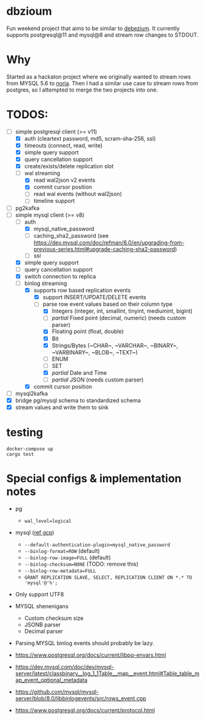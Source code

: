 # dbzioum

Fun weekend project that aims to be similar to [debezium](https://debezium.io/). It currently supports postgresql@11 and mysql@8 and stream row changes to STDOUT.

# Why

Started as a hackaton project where we originally wanted to stream rows from MYSQL 5.6 to [noria](https://github.com/mit-pdos/noria). Then I had a similar use case to stream rows from postgres, so I attempted to merge the two projects into one.

# TODOS:

- [ ] simple postgresql client (>= v11)
  - [x] auth (cleartext password, md5, scram-sha-256, ssl)
  - [x] timeouts (connect, read, write)
  - [x] simple query support
  - [x] query cancellation support
  - [x] create/exists/delete replication slot
  - [ ] wal streaming
    - [x] read wal2json v2 events
    - [x] commit cursor position
    - [ ] read wal events (without wal2json)
    - [ ] timeline support
- [ ] pg2kafka
- [ ] simple mysql client (>= v8)
  - [ ] auth
    - [x] mysql_native_password
    - [ ] caching_sha2_password (see https://dev.mysql.com/doc/refman/8.0/en/upgrading-from-previous-series.html#upgrade-caching-sha2-password)
    - [ ] ssl
  - [x] simple query support
  - [ ] query cancellation support
  - [x] switch connection to replica
  - [ ] binlog streaming
    - [x] supports row based replication events
      - [x] support INSERT/UPDATE/DELETE events
      - [ ] parse row event values based on their column type
        - [x] Integers (integer, int, smallint, tinyint, mediumint, bigint)
        - [ ] _partial_ Fixed point (decimal, numeric) (needs custom parser)
        - [x] Floating point (float, double)
        - [x] Bit
        - [x] Strings/Bytes (~CHAR~, ~VARCHAR~, ~BINARY~, ~VARBINARY~, ~BLOB~, ~TEXT~)
        - [ ] ENUM
        - [ ] SET
        - [x] _partial_ Date and Time
        - [ ] _partial_ JSON (needs custom parser)
    - [x] commit cursor position
- [ ] mysql2kafka
- [x] bridge pg/mysql schema to standardized schema
- [x] stream values and write them to sink

# testing

```
docker-compose up
cargo test
```

# Special configs & implementation notes

- pg
  - `wal_level=logical`
- mysql ([ref gcp](https://cloud.google.com/datastream/docs/configure-your-source-mysql-database))

  - `--default-authentication-plugin=mysql_native_password`
  - `--binlog-format=ROW` (default)
  - `--binlog-row-image=FULL` (default)
  - `--binlog-checksum=NONE` (TODO: remove this)
  - `--binlog-row-metadata=FULL`
  - `GRANT REPLICATION SLAVE, SELECT, REPLICATION CLIENT ON *.* TO 'mysql'@'%';`

- Only support UTF8
- MYSQL shenenigans
  - Custom checksum size
  - JSONB parser
  - Decimal parser
- Parsing MYSQL binlog events should probably be lazy.
- https://www.postgresql.org/docs/current/libpq-envars.html
- https://dev.mysql.com/doc/dev/mysql-server/latest/classbinary__log_1_1Table__map__event.html#Table_table_map_event_optional_metadata
- https://github.com/mysql/mysql-server/blob/8.0/libbinlogevents/src/rows_event.cpp
- https://www.postgresql.org/docs/current/protocol.html
